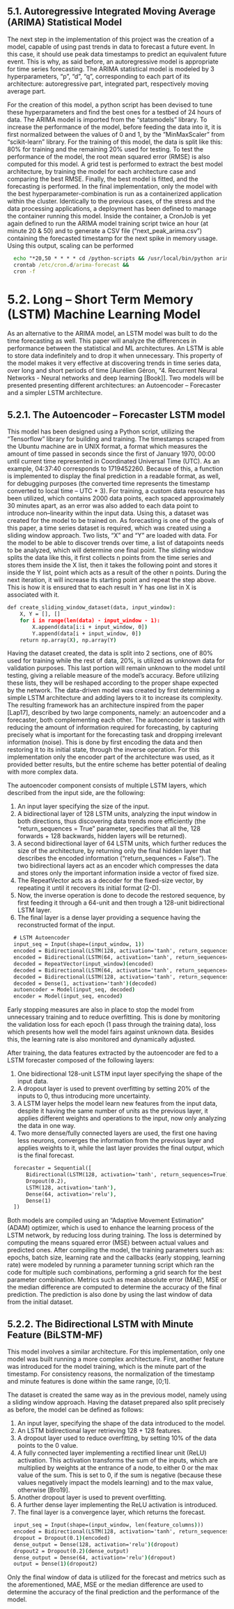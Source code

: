 ## 5.1. Autoregressive Integrated Moving Average (ARIMA) Statistical Model

The next step in the implementation of this project was the creation of a model, capable of using past trends in data to forecast a future event. In this case, it should use peak data timestamps to predict an equivalent future event. This is why, as said before, an autoregressive model is appropriate for time series forecasting. The ARIMA statistical model is modeled by 3 hyperparameters, “p”, “d”, “q”, corresponding to each part of its architecture: autoregressive part, integrated part, respectively moving average part.

For the creation of this model, a python script has been devised to tune these hyperparameters and find the best ones for a testbed of 24 hours of data. The ARIMA model is imported from the “statsmodels” library. To increase the performance of the model, before feeding the data into it, it is first normalized between the values of 0 and 1, by the ”MinMaxScaler” from “scikit-learn” library. For the training of this model, the data is split like this: 80% for training and the remaining 20% used for testing. To test the performance of the model, the root mean squared error (RMSE) is also computed for this model. A grid test is performed to extract the best model architecture, by training the model for each architecture case and comparing the best RMSE. Finally, the best model is fitted, and the forecasting is performed. In the final implementation, only the model with the best hyperparameter-combination is run as a containerized application within the cluster. Identically to the previous cases, of the stress and the data processing applications, a deployment has been defined to manage the container running this model. Inside the container, a CronJob is yet again defined to run the ARIMA model training script twice an hour (at minute 20 & 50) and to generate a CSV file (“next_peak_arima.csv”) containing the forecasted timestamp for the next spike in memory usage. Using this output, scaling can be performed

```bat
  echo "*20,50 * * * * cd /python-scripts && /usr/local/bin/python arima_model.py >> forecast.log 2>&1" > /etc/cron.d/arima-forecast &&
  crontab /etc/cron.d/arima-forecast &&
  cron -f

```

# 5.2. Long – Short Term Memory (LSTM) Machine Learning Model

As an alternative to the ARIMA model, an LSTM model was built to do the time forecasting as well. This paper will analyze the differences in performance between the statistical and ML architectures. An LSTM is able to store data indefinitely and to drop it when unnecessary. This property of the model makes it very effective at discovering trends in time series data, over long and short periods of time [Aurélien Géron, “4. Recurrent Neural Networks - Neural networks and deep learning [Book]]. Two models will be presented presenting different architectures: an Autoencoder – Forecaster and a simpler LSTM architecture.

## 5.2.1. The Autoencoder – Forecaster LSTM model

This model has been designed using a Python script, utilizing the “Tensorflow” library for building and training. The timestamps scraped from the Ubuntu machine are in UNIX format, a format which measures the amount of time passed in seconds since the first of January 1970, 00:00 until current time represented in Coordinated Universal Time (UTC). As an example, 04:37:40 corresponds to 1719452260. Because of this, a function is implemented to display the final prediction in a readable format, as well, for debugging purposes (the converted time represents the timestamp converted to local time – UTC + 3). For training, a custom data resource has been utilized, which contains 2000 data points, each spaced approximately 30 minutes apart, as an error was also added to each data point to introduce non–linearity within the input data. Using this, a dataset was created for the model to be trained on. As forecasting is one of the goals of this paper, a time series dataset is required, which was created using a sliding window approach. Two lists, “X” and “Y” are loaded with data. For the model to be able to discover trends over time, a list of datapoints needs to be analyzed, which will determine one final point. The sliding window splits the data like this, it first collects n points from the time series and stores them inside the X list, then it takes the following point and stores it inside the Y list, point which acts as a result of the other n points. During the next iteration, it will increase its starting point and repeat the step above. This is how it is ensured that to each result in Y has one list in X is associated with it.

```bat
def create_sliding_window_dataset(data, input_window):
    X, Y = [], []
    for i in range(len(data) - input_window - 1):
        X.append(data[i:i + input_window, 0])
        Y.append(data[i + input_window, 0])
    return np.array(X), np.array(Y)

```
Having the dataset created, the data is split into 2 sections, one of 80% used for training while the rest of data, 20%, is utilized as unknown data for validation purposes. This last portion will remain unknown to the model until testing, giving a reliable measure of the model’s accuracy. Before utilizing these lists, they will be reshaped according to the proper shape expected by the network. The data-driven model was created by first determining a simple LSTM architecture and adding layers to it to increase its complexity. The resulting framework has an architecture inspired from the paper [Lap17], described by two large components, namely: an autoencoder and a forecaster, both complementing each other. The autoencoder is tasked with reducing the amount of information required for forecasting, by capturing precisely what is important for the forecasting task and dropping irrelevant information (noise). This is done by first encoding the data and then restoring it to its initial state, through the inverse operation. For this implementation only the encoder part of the architecture was used, as it provided better results, but the entire scheme has better potential of dealing with more complex data.

The autoencoder component consists of multiple LSTM layers, which described from the input side, are the following: 
1.	An input layer specifying the size of the input.
2.	A bidirectional layer of 128 LSTM units, analyzing the input window in both directions, thus discovering data trends more efficiently (the “return_sequences = True” parameter, specifies that all the, 128 forwards + 128 backwards, hidden layers will be returned).
3.	A second bidirectional layer of 64 LSTM units, which further reduces the size of the architecture, by returning only the final hidden layer that describes the encoded information (“return_sequences = False”). The two bidirectional layers act as an encoder which compresses the data and stores only the important information inside a vector of fixed size.
4.	The RepeatVector acts as a decoder for the fixed-size vector, by repeating it until it recovers its initial format (2-D).
5.	Now, the inverse operation is done to decode the restored sequence, by first feeding it through a 64-unit and then trough a 128-unit bidirectional LSTM layer.
6.	The final layer is a dense layer providing a sequence having the reconstructed format of the input.

```bat
  # LSTM Autoencoder
  input_seq = Input(shape=(input_window, 1))
  encoded = Bidirectional(LSTM(128, activation='tanh', return_sequences=True))(input_seq)
  encoded = Bidirectional(LSTM(64, activation='tanh', return_sequences=False))(encoded)
  decoded = RepeatVector(input_window)(encoded)
  decoded = Bidirectional(LSTM(64, activation='tanh', return_sequences=True))(decoded)
  decoded = Bidirectional(LSTM(128, activation='tanh', return_sequences=True))(decoded)
  decoded = Dense(1, activation='tanh')(decoded)
  autoencoder = Model(input_seq, decoded)
  encoder = Model(input_seq, encoded)
```
Early stopping measures are also in place to stop the model from unnecessary training and to reduce overfitting. This is done by monitoring the validation loss for each epoch (1 pass through the training data), loss which presents how well the model fairs against unknown data. Besides this, the learning rate is also monitored and dynamically adjusted. 

After training, the data features extracted by the autoencoder are fed to a LSTM forecaster composed of the following layers:
1.	One bidirectional 128-unit LSTM input layer specifying the shape of the input data.
2.	A dropout layer is used to prevent overfitting by setting 20% of the inputs to 0, thus introducing more uncertainty.
3.	A LSTM layer helps the model learn new features from the input data, despite it having the same number of units as the previous layer, it applies different weights and operations to the input, now only analyzing the data in one way.
4.	Two more dense/fully connected layers are used, the first one having less neurons, converges the information from the previous layer and applies weights to it, while the last layer provides the final output, which is the final forecast.

```bat
  forecaster = Sequential([
      Bidirectional(LSTM(128, activation='tanh', return_sequences=True), input_shape= (train_features.shape[1], train_features.shape[2])),
      Dropout(0.2),
      LSTM(128, activation='tanh'),
      Dense(64, activation='relu'),
      Dense(1)
  ])

```
Both models are compiled using an “Adaptive Movement Estimation” (ADAM) optimizer, which is used to enhance the learning process of the LSTM network, by reducing loss during training. The loss is determined by computing the means squared error (MSE) between actual values and predicted ones. After compiling the model, the training parameters such as: epochs, batch size, learning rate and the callbacks (early stopping, learning rate) were modeled by running a parameter tunning script which ran the code for multiple such combinations, performing a grid search for the best parameter combination. Metrics such as mean absolute error (MAE), MSE or the median difference are computed to determine the accuracy of the final prediction. The prediction is also done by using the last window of data from the initial dataset.

## 5.2.2. The Bidirectional LSTM with Minute Feature (BiLSTM-MF)

This model involves a similar architecture. For this implementation, only one model was built running a more complex architecture. First, another feature was introduced for the model training, which is the minute part of the timestamp. For consistency reasons, the normalization of the timestamp and minute features is done within the same range, [0;1]. 

The dataset is created the same way as in the previous model, namely using a sliding window approach. Having the dataset prepared also split precisely as before, the model can be defined as follows:
1.	An input layer, specifying the shape of the data introduced to the model.
2.	An LSTM bidirectional layer retrieving 128 + 128 features.
3.	A dropout layer used to reduce overfitting, by setting 10% of the data points to the 0 value.
4.	A fully connected layer implementing a rectified linear unit (ReLU) activation. This activation transforms the sum of the inputs, which are multiplied by weights at the entrance of a node, to either 0 or the max value of the sum. This is set to 0, if the sum is negative (because these values negatively impact the models learning) and to the max value, otherwise [Bro19].
5.	Another dropout layer is used to prevent overfitting.
6.	A further dense layer implementing the ReLU activation is introduced.
7.	The final layer is a convergence layer, which returns the forecast.

```bat
  input_seq = Input(shape=(input_window, len(feature_columns)))
  encoded = Bidirectional(LSTM(128, activation='tanh', return_sequences=False))(input_seq)
  dropout = Dropout(0.1)(encoded)
  dense_output = Dense(128, activation='relu')(dropout)
  dropout2 = Dropout(0.2)(dense_output)
  dense_output = Dense(64, activation='relu')(dropout)
  output = Dense(1)(dropout2)
```
Only the final window of data is utilized for the forecast and metrics such as the aforementioned, MAE, MSE or the median difference are used to determine the accuracy of the final prediction and the performance of the model.

